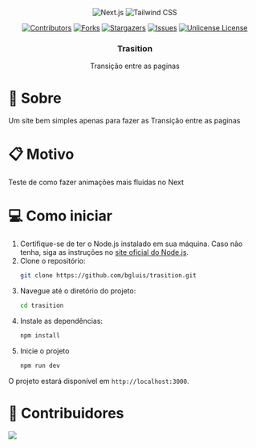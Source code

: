 <div align="center">

  ![Next.js][Next.js.io]
  ![Tailwind CSS][TailwindCSS.io]

  [![Contributors][contributors-shield]][contributors-url]
  [![Forks][forks-shield]][forks-url]
  [![Stargazers][stars-shield]][stars-url]
  [![Issues][issues-shield]][issues-url]
  [![Unlicense License][license-shield]][license-url]

  <h3>Trasition</h3>
  Transição entre as paginas
</div>

# 📖 Sobre 
Um site bem simples apenas para fazer as Transição entre as paginas

# 📋 Motivo
Teste de como fazer animações mais fluidas no Next

# 💻 Como iniciar
1. Certifique-se de ter o Node.js instalado em sua máquina. Caso não tenha, siga as instruções no [site oficial do Node.js](https://nodejs.org/).
2. Clone o repositório:
	```sh
	git clone https://github.com/bgluis/trasition.git
	```
3. Navegue até o diretório do projeto:
	```sh
	cd trasition
	```
4. Instale as dependências:
	```sh
	npm install
	```
5. Inicie o projeto
	```sh
	npm run dev
	```

O projeto estará disponível em `http://localhost:3000`.

# 🤝 Contribuidores
 <a href = "https://github.com/bgluis/trasition/graphs/contributors">
   <img src = "https://contrib.rocks/image?repo=bgluis/trasition"/>
 </a>

[repossitory-path]: bgluis/trasition/
[contributors-shield]: https://img.shields.io/github/contributors/bgluis/trasition.svg?style=for-the-badge
[contributors-url]: https://github.com/bgluis/trasition/graphs/contributors
[forks-shield]: https://img.shields.io/github/forks/bgluis/trasition.svg?style=for-the-badge
[forks-url]: https://github.com/bgluis/trasition/network/members
[stars-shield]: https://img.shields.io/github/stars/bgluis/trasition.svg?style=for-the-badge
[stars-url]: https://github.com/bgluis/trasition/stargazers
[issues-shield]: https://img.shields.io/github/issues/bgluis/trasition.svg?style=for-the-badge
[issues-url]: https://github.com/bgluis/trasition/issues
[license-shield]: https://img.shields.io/github/license/bgluis/trasition.svg?style=for-the-badge
[license-url]: https://github.com/bgluis/trasition/blob/master/LICENSE.txt


[Next.js.io]: https://img.shields.io/badge/Next.js-000000?style=for-the-badge&logo=nextdotjs&logoColor=white
[TailwindCSS.io]: https://img.shields.io/badge/Tailwind_CSS-38B2AC?style=for-the-badge&logo=tailwind-css&logoColor=white
